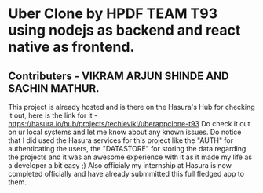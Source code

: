 # Uber Clone by HPDF TEAM T93 using nodejs as backend and react native as frontend.
## Contributers - VIKRAM ARJUN SHINDE AND SACHIN MATHUR.
This project is already hosted and is there on the Hasura's Hub for checking it out, here is the link for it - https://hasura.io/hub/projects/techieviki/uberappclone-t93
Do check it out on ur local systems and let me know about any known issues.
Do notice that I did used the Hasura services for this project like the "AUTH" for authenticating the users, the "DATASTORE" for storing the data regarding the projects and it was an awesome experience with it as it made my life as a developer a bit easy ;)
Also officialy my internship at Hasura is now completed officially and have already submmitted this full fledged app to them.
